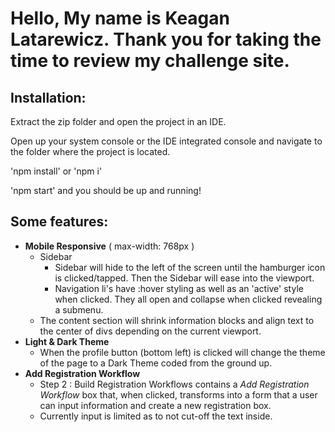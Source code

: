 # Hello, My name is Keagan Latarewicz. Thank you for taking the time to review my challenge site. #

## Installation: ##

Extract the zip folder and open the project in an IDE. 

Open up your system console or the IDE integrated console and navigate to the folder where the project is located. 

'npm install' or 'npm i'

'npm start' and you should be up and running!

## Some features: ##

* **Mobile Responsive** ( max-width: 768px )
  * Sidebar 
    * Sidebar will hide to the left of the screen until the hamburger icon is clicked/tapped. Then the Sidebar will ease into the viewport.
    * Navigation li's have :hover styling as well as an 'active' style when clicked. They all open and collapse when clicked revealing a submenu.
  * The content section will shrink information blocks and align text to the center of divs depending on the current viewport.
* **Light & Dark Theme**
  * When the profile button (bottom left) is clicked will change the theme of the page to a Dark Theme coded from the ground up.
* **Add Registration Workflow**
  * Step 2 : Build Registration Workflows contains a *Add Registration Workflow* box that, when clicked, transforms into a form that a user can input information and create a new registration box. 
  * Currently input is limited as to not cut-off the text inside.
